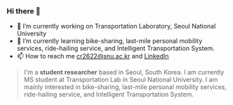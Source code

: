 ### Hi there 👋
- 🔭 I’m currently working on Transportation Laboratory, Seoul National University
- 🌱 I’m currently learning bike-sharing, last-mile personal mobility services, ride-hailing service, and Intelligent Transportation System.
- 📫 How to reach me [cr2622@snu.ac.kr](mailto:cr2622@snu.ac.kr) and [LinkedIn](https://www.linkedin.com/in/junghoon-cho/)
<!--
**cr2622/cr2622** is a ✨ _special_ ✨ repository because its `README.md` (this file) appears on your GitHub profile.

Here are some ideas to get you started:

- 🔭 I’m currently working on ...
- 🌱 I’m currently learning ...
- 👯 I’m looking to collaborate on ...
- 🤔 I’m looking for help with ...
- 💬 Ask me about ...
- 📫 How to reach me: ...
- 😄 Pronouns: ...
- ⚡ Fun fact: ...
-->
> I'm a **student researcher** based in Seoul, South Korea.
> I am currently MS student at Transportation Lab in Seoul National University.
> I am mainly interested in bike-sharing, last-mile personal mobility services, ride-hailing service, and Intelligent Transportation System.

<!--
# ☎️ Contact information

📧 School Email: cr2622@snu.ac.kr

📧 Personal Email: junghooncho@kakao.com

🔗 [LinkedIn](https://www.linkedin.com/in/junghoon-cho/)

---

# **👩🏻‍💻** Work experience

## Planning and Operation Manager

Teach For Korea*, Seoul – (2019 - 2020, 13 mos)*

- Planning and Operation Manager

## TADA Business Development Internship

VCNC*, Seoul – (Jun 2019 - Aug 2019, 3 mos)*

- TADA, the largest ride-hailing service in Korea
- Operation management for TADA Air, Private, and VIP VAN
- Business development

## Squad Leader (Sergeant)

Republic of Korea Army*, Yeoncheon – (Jul 2016 - Apr 2018, 21 mos)*

## Principal Teacher (Mathematics) & Financial Lead Manager

Teach For Korea*, Seoul – (2015 - 2016, 13 mos)*

- Teaching student Math for over 200 hours in Seong-buk School
- Awarded as the Best Mentor of the month (twice)
- Financial Lead Manager (8 mos)
- Principal of Seong-buk School (2 mos)

---

# 🛠 Skills

## 💻 Technology

### Python ⭐️⭐️⭐️⭐️

- My main programming language
- I have worked with it for over 12 months.
- I've used it along with Pandas, Numpy, Scikit-learn, Pytorch, and Tensorflow
- Big Data processing
- Constructing Deep learning framework

### R  ⭐️⭐️⭐️⭐️

- Mainly use it for data analysis
- Familiar with several packages

---

## 🗣 Languages

### Korean 🇰🇷

Native speaker

### English 🇺🇸🇬🇧

Intermediate speaker

---

# 📜 Paper works

- Ham, S. W., Cho, J. H., & Kim, D. K. (2020). Spatiotemporal Demand Prediction Model for Personal Mobility with Latent Feature and Deep Learning: Considering its Intrinsic Features. In Preparation.
- Cho, J. H., Ham, S. W., & Kim, D. K. (2020). Prediction on Bike-Sharing Hourly Demand using Graph Convolutional Neural Network and Public Transit Usage Data. In Preparation.
- Cho, J. H., & Kim, D. K. (2020). Efficiency Comparison of Public Bike Repositioning Strategies based on Predicted Demand Patterns. In Preparation.
- Cho, J. H., & Kim, D. K. (2019). Information Provision Strategy on Taxi Vacancy Rate to Motigate Imbalance between Demand and Supply.

---

# 📚 Education

## Master **of Science in Civil and Environmental Engineering**

Seoul National University*, Seoul – (2020 - current)*

## **Bachelor of Science in Civil and Environmental Engineering**

Seoul National University*, Seoul – (2014 - 2020, 6 yrs)*

-->
